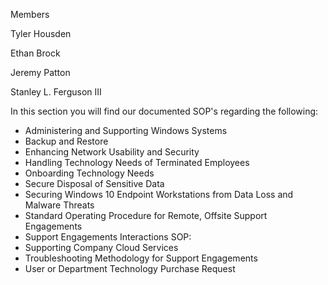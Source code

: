 Members

Tyler Housden

Ethan Brock

Jeremy Patton

Stanley L. Ferguson III



In this section you will find our documented SOP's regarding the following:
+ Administering and Supporting Windows Systems
+ Backup and Restore
+ Enhancing Network Usability and Security
+ Handling Technology Needs of Terminated Employees
+ Onboarding Technology Needs
+ Secure Disposal of Sensitive Data
+ Securing Windows 10 Endpoint Workstations from Data Loss and Malware Threats
+ Standard Operating Procedure for Remote, Offsite Support Engagements
+ Support Engagements Interactions SOP:
+ Supporting Company Cloud Services
+ Troubleshooting Methodology for Support Engagements
+ User or Department Technology Purchase Request

